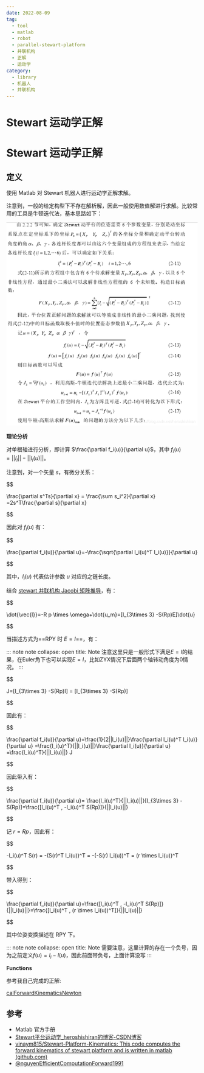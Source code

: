```yaml
---
date: 2022-08-09
tag:
  - tool
  - matlab
  - robot
  - parallel-stewart-platform
  - 并联机构
  - 正解
  - 运动学
category:
  - library
  - 机器人
  - 并联机构
---
```


# Stewart 运动学正解


# Stewart 运动学正解


## 定义

使用 Matlab 对 Stewart 机器人进行运动学正解求解。

注意到，一般的给定构型下不存在解析解，因此一般使用数值解进行求解。比较常用的工具是牛顿迭代法，基本思路如下：

![2021030522342146](./assets/2021030522342146.png)

**理论分析**

对单根轴进行分析，即计算 $\frac{\partial f_i(u)}{\partial u}$，其中 $f_i(u)=||l_i||-||l_i(u)||$。

注意到，对一个矢量 $s$，有微分关系：

$$

\frac{\partial s^Ts}{\partial x} = \frac{\sum s_i^2}{\partial x} =2s^T\frac{\partial s}{\partial x}

$$

因此对 $f_i(u)$ 有：

$$

\frac{\partial f_i(u)}{\partial u}=-\frac{\sqrt{\partial l_i(u)^T l_i(u)}}{\partial u}

$$

其中，$l_i(u)$ 代表估计参数 $u$ 对应的之链长度。

结合 [stewart 并联机构 Jacobi 矩阵推导](./stewart-并联机构-Jacobi-矩阵推导.md)，有：


$$

\dot{\vec{l}}=-R p \times \omega+\dot{u_m}=[I_{3\times 3} -S(Rp)E]\dot{u}

$$

当描述方式为==RPY 时 $E=I$==，有：

::: note note
collapse: open
title: Note
注意这里只是一般形式下满足$E=I$的结果，在Euler角下也可以实现$E=I$，比如ZYX情况下后面两个轴转动角度为0情况。
:::


$$

J=[I_{3\times 3} -S(Rp)I] = [I_{3\times 3} -S(Rp)]

$$

因此有：

$$

\frac{\partial f_i(u)}{\partial u}=\frac{1}{2||l_i(u)||}\frac{\partial l_i(u)^T l_i(u)}{\partial u} =\frac{l_i(u)^T}{||l_i(u)||}\frac{\partial l_i(u)}{\partial u} =\frac{l_i(u)^T}{||l_i(u)||} J

$$



因此带入有：

$$

\frac{\partial f_i(u)}{\partial u}= \frac{l_i(u)^T}{||l_i(u)||}[I_{3\times 3} -S(Rp)]=\frac{[l_i(u)^T , -l_i(u)^T S(Rp)]}{||l_i(u)||}

$$



记 $r=Rp$，因此有：

$$

-l_i(u)^T S(r) = -(S(r)^T l_i(u))^T = -(-S(r) l_i(u))^T = (r \times l_i(u))^T

$$

带入得到：

$$

\frac{\partial f_i(u)}{\partial u}=\frac{[l_i(u)^T , -l_i(u)^T S(Rp)]}{||l_i(u)||}=\frac{[l_i(u)^T , (r \times l_i(u))^T]}{||l_i(u)||}

$$

其中位姿变换描述在 RPY 下。

::: note note
collapse: open
title: Note
需要注意，这里计算的存在一个负号，因为之前定义$f(u)=l_i-l(u)$，因此前面带负号，上面计算没写
:::


**Functions**

参考我自己完成的正解:

[calForwardKinematicsNewton](./assets/calForwardKinematicsNewton.m)


## 参考

- Matlab 官方手册
- [Stewart平台运动学_heroshishiran的博客-CSDN博客](https://blog.csdn.net/heroshishiran/article/details/114417461)
- [vinaym815/Stewart-Platform-Kinematics: This code computes the forward kinematics of stewart platform and is written in matlab (github.com)](https://github.com/vinaym815/Stewart-Platform-Kinematics)
- [@nguyenEfficientComputationForward1991](.//)
